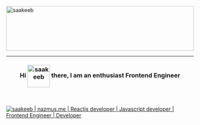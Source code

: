<a href="https://nazmus-home.netlify.app/" target="_blank">
  <img src="https://user-images.githubusercontent.com/60483192/236107328-8bd4fc5d-561a-402f-9c7b-cc1b3c05d4d3.svg" alt="saakeeb" style="width: 100%; display: block; margin: auto; height: 120px">
</a>
<hr/>
<h3 align="center">Hi <img align="center" src="https://user-images.githubusercontent.com/18350557/176309783-0785949b-9127-417c-8b55-ab5a4333674e.gif" alt="saakeeb" height="60" width="60" /> there, I am an enthusiast Frontend Engineer</h3>
<br/>

<br/>
<a href="https://nazmus.me" target="_blank">
  <img src="https://github.com/sakib-devxhub/sakib-devxhub/assets/137108255/34a48c79-9456-441a-bb5a-af4c6a24a539" alt="saakeeb | nazmus.me | Reactjs developer | Javascript developer | Frontend Engineer | Developer">
</a>
